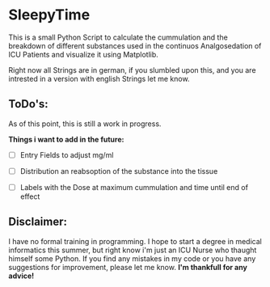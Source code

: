 # SleepyTime

This is a small Python Script to calculate the cummulation and the breakdown of different substances used in the continuos Analgosedation of ICU Patients and visualize it using Matplotlib.

Right now all Strings are in german, if you slumbled upon this, and you are intrested in a version with english Strings let me know.


## ToDo's:
As of this point, this is still a work in progress.

__Things i want to add in the future:__
- [ ] Entry Fields to adjust mg/ml
- [ ] Distribution an reabsoption of the substance into the tissue
- [ ] Labels with the Dose at maximum cummulation and time until end of effect


## Disclaimer:
I have no formal training in programming. I hope to start a degree in medical informatics this summer, but right know i'm just an ICU Nurse who thaught himself some Python. If you find any mistakes in my code or you have any suggestions for improvement, please let me know.
__I'm thankfull for any advice!__